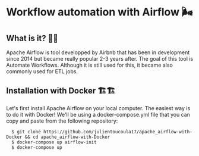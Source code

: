 # Workflow automation with Airflow  🌬️

## What is it? 🧐🧐
Apache Airflow is tool developped by Airbnb that has been in development since 2014 but became really popular 2-3 years after. The goal of this tool is Automate Workflows. Although it is still used for this, it became also commonly used for ETL jobs.

## Installation with Docker 🏗️🏗️
Let's first install Apache Airflow on your local computer. The easiest way is to do it with Docker! We'll be using a docker-compose.yml file that you can copy and paste from the following repository:

      $ git clone https://github.com/julientoucoula17/apache_airflow-with-Docker && cd apache_airflow-with-Docker
      $ docker-compose up airflow-init
      $ docker-compose up 

